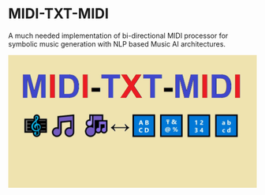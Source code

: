 # MIDI-TXT-MIDI
A much needed implementation of bi-directional MIDI processor for symbolic music generation with NLP based Music AI architectures.

![MIDI-TXT-MIDI](https://github.com/asigalov61/MIDI-TXT-MIDI/raw/master/MIDI-TXT-MIDI-Logo.jpg?raw=true)
